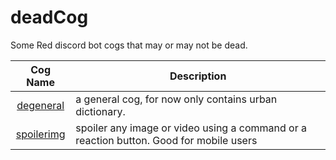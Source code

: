 # deadCog
  Some Red discord bot cogs that may or may not be dead.

|**Cog Name** | **Description** |
|:------:| ------ |
| [degeneral](https://github.com/rohi-s/deadCog/tree/main/degeneral) | a general cog, for now only contains urban dictionary. |
| [spoilerimg](https://github.com/rohi-s/deadCog/tree/main/spoilerimg) | spoiler any image or video using a command or a reaction button. Good for mobile users |

